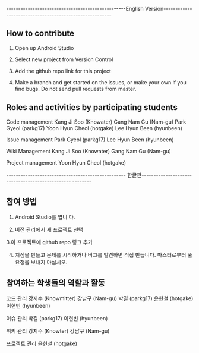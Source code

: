 --------------------------------------------------English Version--------------------------------------------------------


## How to contribute

1. Open up Android Studio

2. Select new project from Version Control

3. Add the github repo link for this project

4. Make a branch and get started on the issues, or make your own if you find bugs. Do not send pull requests from master.

## Roles and activities by participating students

Code management 
Kang Ji Soo (Knowater) Gang Nam Gu (Nam-gu) Park Gyeol (parkg17) Yoon Hyun Cheol (hotgake) Lee Hyun Been (hyunbeen)

Issue management 
Park Gyeol (parkg17) Lee Hyun Been (hyunbeen)

Wiki Management 
Kang Ji Soo (Knowater) Gang Nam Gu (Nam-gu)

Project management 
Yoon Hyun Cheol (hotgake)


-------------------------------------------------- 한글판------------------------------------------------ --------


## 참여 방법

1. Android Studio를 엽니 다.

2. 버전 관리에서 새 프로젝트 선택

3.이 프로젝트에 github repo 링크 추가

4. 지점을 만들고 문제를 시작하거나 버그를 발견하면 직접 만듭니다. 마스터로부터 풀 요청을 보내지 마십시오.

## 참여하는 학생들의 역할과 활동

코드 관리
강지수 (Knowmitter) 강남구 (Nam-gu) 박결 (parkg17) 윤현철 (hotgake) 이현빈 (hyunbeen)

이슈 관리
박길 (parkg17) 이현빈 (hyunbeen)

위키 관리
강지수 (Knowter) 강남구 (Nam-gu)

프로젝트 관리
윤현철 (hotgake)

